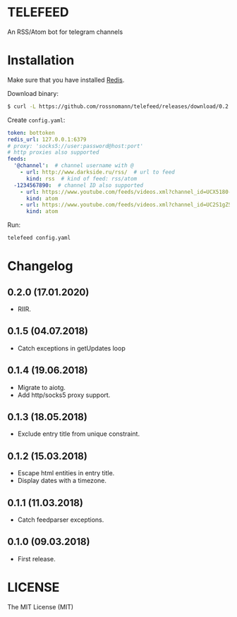 # TELEFEED

An RSS/Atom bot for telegram channels

# Installation

Make sure that you have installed [Redis](https://redis.io/).

Download binary:

```sh
$ curl -L https://github.com/rossnomann/telefeed/releases/download/0.2.0/telefeed-0.2.0_x86_64-linux-gnu --output telefeed
```

Create `config.yaml`:

```yaml
token: bottoken
redis_url: 127.0.0.1:6379
# proxy: 'socks5://user:password@host:port'
# http proxies also supported
feeds:
  '@channel':  # channel username with @
    - url: http://www.darkside.ru/rss/  # url to feed
      kind: rss  # kind of feed: rss/atom
  -1234567890:  # channel ID also supported
    - url: https://www.youtube.com/feeds/videos.xml?channel_id=UCX5180-7TnjjHlHaVDdqnmA
      kind: atom
    - url: https://www.youtube.com/feeds/videos.xml?channel_id=UC2S1gZS9e8jb3Mx1Ce6YH5g
      kind: atom
```

Run:
```sh
telefeed config.yaml
```

# Changelog

## 0.2.0 (17.01.2020)

- RIIR.

## 0.1.5 (04.07.2018)

- Catch exceptions in getUpdates loop

## 0.1.4 (19.06.2018)

- Migrate to aiotg.
- Add http/socks5 proxy support.

## 0.1.3 (18.05.2018)

- Exclude entry title from unique constraint.

## 0.1.2 (15.03.2018)

- Escape html entities in entry title.
- Display dates with a timezone.

## 0.1.1 (11.03.2018)

- Catch feedparser exceptions.

## 0.1.0 (09.03.2018)

- First release.

# LICENSE

The MIT License (MIT)
